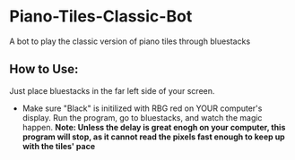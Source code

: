 # Piano-Tiles-Classic-Bot
A bot to play the classic version of piano tiles through bluestacks
## How to Use:
Just place bluestacks in the far left side of your screen. 
- Make sure "Black" is initilized with RBG red on YOUR computer's display. Run the program, go to bluestacks, and watch the magic happen. 
<b> Note: Unless the delay is great enogh on your computer, this program will stop, as it cannot read the pixels fast enough to keep up with the tiles' pace<b>
